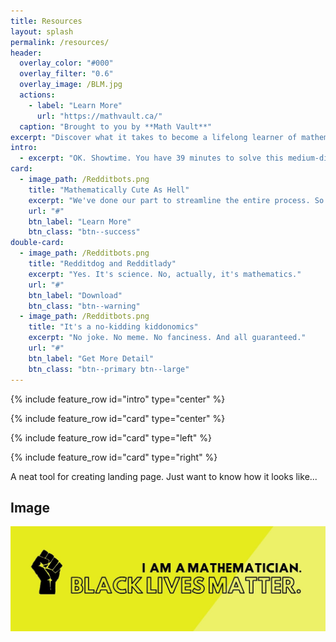 ```yaml
---
title: Resources
layout: splash
permalink: /resources/
header:
  overlay_color: "#000"
  overlay_filter: "0.6"
  overlay_image: /BLM.jpg
  actions:
    - label: "Learn More"
      url: "https://mathvault.ca/"
  caption: "Brought to you by **Math Vault**"
excerpt: "Discover what it takes to become a lifelong learner of mathematics — all of the while having fun doing so." 
intro:
  - excerpt: "OK. Showtime. You have 39 minutes to solve this medium-difficulty problem. Now, let's get started and enjoy the ride!"
card:
  - image_path: /Redditbots.png
    title: "Mathematically Cute As Hell"
    excerpt: "We've done our part to streamline the entire process. So now's time to have fun!"
    url: "#"
    btn_label: "Learn More"
    btn_class: "btn--success"
double-card:
  - image_path: /Redditbots.png
    title: "Redditdog and Redditlady"
    excerpt: "Yes. It's science. No, actually, it's mathematics."
    url: "#"
    btn_label: "Download"
    btn_class: "btn--warning"
  - image_path: /Redditbots.png
    title: "It's a no-kidding kiddonomics"
    excerpt: "No joke. No meme. No fanciness. And all guaranteed."
    url: "#"
    btn_label: "Get More Detail"
    btn_class: "btn--primary btn--large"
---
```


{% include feature_row id="intro" type="center" %}

{% include feature_row id="card" type="center" %}

{% include feature_row id="card" type="left" %}

{% include feature_row id="card" type="right" %}

A neat tool for creating landing page. Just want to know how it looks like...

## Image

![BLM](/BLM.jpg)
